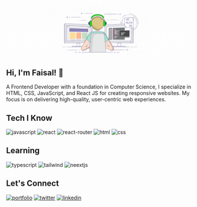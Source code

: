 ![MasterHead](https://raw.githubusercontent.com/faesalabid/faesalabid/main/readme%20banner.gif)

## Hi, I'm Faisal! 👋

A Frontend Developer with a foundation in Computer Science, I specialize in HTML, CSS, JavaScript, and React JS for creating responsive websites. My focus is on delivering high-quality, user-centric web experiences.

## Tech I Know

![javascript](https://img.shields.io/badge/JavaScript-323330?style=for-the-badge&logo=javascript&logoColor=F7DF1E)
![react](https://img.shields.io/badge/React_Js-339933?style=for-the-badge&logo=react&logoColor=61DAFB)
![react-router](https://img.shields.io/badge/React_Router-CA4245?style=for-the-badge&logo=react-router&logoColor=white)
![html](https://img.shields.io/badge/HTML5-E34F26?style=for-the-badge&logo=html5&logoColor=white)
![css](https://img.shields.io/badge/CSS3-1572B6?style=for-the-badge&logo=css3&logoColor=white)

## Learning

![typescript](https://img.shields.io/badge/TypeScript-007ACC?style=for-the-badge&logo=typescript&logoColor=white)
![tailwind](https://img.shields.io/badge/Tailwind_CSS-38B2AC?style=for-the-badge&logo=tailwind-css&logoColor=white)
![neextjs](https://img.shields.io/badge/next%20js-000000?style=for-the-badge&logo=nextdotjs&logoColor=white)

## Let's Connect

[![portfolio](https://img.shields.io/badge/Portfolio-255E63?style=for-the-badge&logo=About.me&logoColor=white)](https://faesal.in/)
[![twitter](https://img.shields.io/badge/Twitter-1DA1F2?style=for-the-badge&logo=twitter&logoColor=white)](https://twitter.com/faesalabid)
[![linkedin](https://img.shields.io/badge/linkedin-0A66C2?style=for-the-badge&logo=linkedin&logoColor=white)](https://www.linkedin.com/in/faesalabid/)


